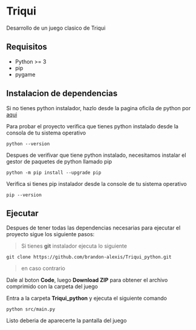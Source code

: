 # Triqui 

Desarrollo de un juego clasico de Triqui 

## Requisitos
- Python >= 3
- pip 
- pygame

## Instalacion de dependencias

Si no tienes python instalador, hazlo desde la pagina oficila de python por [aqui](https://www.python.org/downloads/)

Para probar el proyecto verifica que tienes python instalado desde la consola de tu sistema operativo

```shell
python --version
```

Despues de verifivar que tiene python instalado, necesitamos instalar el gestor de paquetes de python llamado pip

```shell
python -m pip install --upgrade pip
```

Verifica si tienes pip instalador desde la console de tu sistema operativo

```shell
pip --version
```

## Ejecutar

Despues de tener todas las dependencias necesarias para ejecutar el proyecto sigue los siguiente pasos:

> Si tienes **git** instalador ejecuta lo siguiente

```shell
git clone https://github.com/brandon-alexis/Triqui_python.git
```

> en caso contrario

Dale al boton **Code**, luego **Download ZIP** para obtener el archivo comprimido con la carpeta del juego

Entra a la carpeta **Triqui_python** y ejecuta el siguiente comando 

```shell
python src/main.py
```

Listo deberia de aparecerte la pantalla del juego






